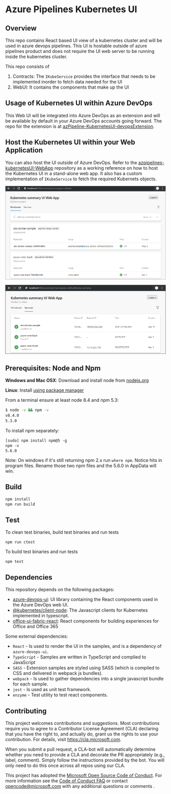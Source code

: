 
# Azure Pipelines Kubernetes UI

## Overview

This repo contains React based UI view of a kubernetes cluster and will be used in azure devops pipelines. This UI is hostable outside of azure pipelines product and does not require the UI web server to be running inside the kubernetes cluster.

This repo consists of
1. Contracts: The `IKubeService` provides the interface that needs to be implemented inorder to fetch data needed for the UI
2. WebUI: It contains the components that make up the UI

## Usage of Kubernetes UI within Azure DevOps

This Web UI will be integrated into Azure DevOps as an extension and will be available by default in your Azure DevOps accounts going forward. The repo for the extension is at [azPipeline-KubernetesUI-devopsExtension](https://github.com/Microsoft/azPipeline-KubernetesUI-devopsExtension).

## Host the Kubernetes UI within your Web Application

You can also host the UI outside of Azure DevOps. Refer to the [azpipelines-kubernetesUI-WebApp](https://github.com/Microsoft/azpipelines-kubernetesUI-WebApp) repository as a working reference on how to host the Kubernetes UI in a stand-alone web app. It also has a custom implementation of `IKubeService` to fetch the required Kubernets objects.

![Cluster workloads page UI](docs/WorkloadsPivot.png)

![Cluster services page UI](docs/ServicesPivot.png)

## Prerequisites: Node and Npm
   
**Windows and Mac OSX**: Download and install node from [nodejs.org](http://nodejs.org/)

**Linux**: Install [using package manager](https://github.com/joyent/node/wiki/Installing-Node.js-via-package-manager)

From a terminal ensure at least node 8.4 and npm 5.3:

```bash
$ node -v && npm -v
v8.4.0
5.3.0
```

To install npm separately:

```
[sudo] npm install npm@5 -g
npm -v
5.6.0
```

Note: On windows if it's still returning npm 2.x run `where npm`. Notice hits in program files. Rename those two npm files and the 5.6.0 in AppData will win.

## Build

    npm install
    npm run build

## Test
To clean test binaries, build test binaries and run tests

    npm run ctest

To build test binaries and run tests

    npm test

## Dependencies

This repository depends on the following packages:

- [azure-devops-ui](https://www.npmjs.com/package/azure-devops-ui): UI library containing the React components used in the Azure DevOps web UI.
- [@kubernetes/client-node](https://github.com/kubernetes-client/javascript): The Javascript clients for Kubernetes implemented in typescript.
- [office-ui-fabric-react](https://github.com/OfficeDev/office-ui-fabric-react): React components for building experiences for Office and Office 365

Some external dependencies:
- `React` - Is used to render the UI in the samples, and is a dependency of `azure-devops-ui`.
- `TypeScript` - Samples are written in TypeScript and complied to JavaScript
- `SASS` - Extension samples are styled using SASS (which is compiled to CSS and delivered in webpack js bundles).
- `webpack` - Is used to gather dependencies into a single javascript bundle for each sample.
- `jest` - Is used as unit test framework.
- `enzyme` - Test utility to test react components.

## Contributing

This project welcomes contributions and suggestions.  Most contributions require you to agree to a
Contributor License Agreement (CLA) declaring that you have the right to, and actually do, grant us
the rights to use your contribution. For details, visit https://cla.microsoft.com.

When you submit a pull request, a CLA-bot will automatically determine whether you need to provide
a CLA and decorate the PR appropriately (e.g., label, comment). Simply follow the instructions
provided by the bot. You will only need to do this once across all repos using our CLA.

This project has adopted the [Microsoft Open Source Code of Conduct](https://opensource.microsoft.com/codeofconduct/).
For more information see the [Code of Conduct FAQ](https://opensource.microsoft.com/codeofconduct/faq/) or
contact [opencode@microsoft.com](mailto:opencode@microsoft.com) with any additional questions or  comments   .
